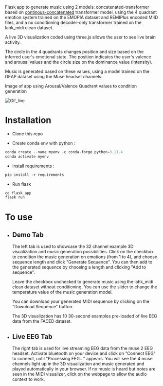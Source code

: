 Flask app to generate music using 2 models: concatenated-transformer based on [continous-concatenated](https://github.com/serkansulun/midi-emotion) transformer model, using the 4 quadrant emotion system trained on the EMOPIA dataset and REMIPlus encoded MIID files, and a no conditioning decoder-only transformer trained on the lahk_midi clean dataset.  

A live 3D visualization coded using three.js allows the user to see live brain activity. 

The circle in the 4 quadrants changes position and size based on the inferred user's emotional state. The position indicates the user's valence and arousal values and the circle size on the dominance value (intensity).

Music is generated based on these values, using a model trained on the DEAP dataset using the Muse headset channels.


Image of app using Arousal/Valence Quadrant values to condition generation

![Gif_live](docs/gif_flask_app_live.gif)



# Installation

- Clone this repo

- Create conda env with python :
``` python
conda create --name myenv -c conda-forge python=3.11.4
conda activate myenv
```
- Install requirements :

```python
pip install -r requirements
```
- Run flask 

```python
cd flask_app
flask run
```

# To use 

- ## Demo Tab
    The left tab is used to showcase the 32 channel example 3D visualization and music generation possibilities. Click on the checkbox to condition the music generation on emotions (from 1 to 4), and choose sequence length and click "Generate Sequence". You can then add to the generated sequence by choosing a length and clicking "Add to sequence". 

    Leave the checkbox unchecked to generate music using the lahk_midi clean dataset without conditioning. You can use the slider to change the temperature value of the music generation model.

    You can download your generated MIDI sequence by clicking on the "Download Sequence" button. 

    The 3D visualization has 10 30-second examples pre-loaded of live EEG data from the FACED dataset. 

- ## Live EEG Tab

     The right tab is used for live streaming EEG data from the muse 2 EEG headset. Activate bluetooth on your device and click on "Connect EEG" to connect, until "Processing EEG..." appears. You will see the 4 muse channels light up in the 3D visualization and music generated and played automatically in your browser. If no music is heard but notes are seen in the MIDI visualizer, click on the webpage to allow the audio context to work.

    





